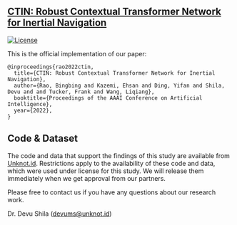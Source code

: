 ## [CTIN: Robust Contextual Transformer Network for Inertial Navigation](https://arxiv.org/abs/2112.02143)
[![License](https://img.shields.io/badge/License-Apache%202.0-blue.svg)](https://opensource.org/licenses/Apache-2.0)

This is the official implementation of our paper:

```
@inproceedings{rao2022ctin,
  title={CTIN: Robust Contextual Transformer Network for Inertial Navigation},
  author={Rao, Bingbing and Kazemi, Ehsan and Ding, Yifan and Shila, Devu and and Tucker, Frank and Wang, Liqiang},
  booktitle={Proceedings of the AAAI Conference on Artificial Intelligence},
  year={2022},
}
```

## Code & Dataset
The code and data that support the findings of this study are available from [Unknot.id](https://www.unknot.id/). Restrictions apply to the availability of these code and data, which were used under license for this study. We will release them immediately when we get approval from our partners. 

Please free to contact us if you have any questions about our research work. 

Dr. Devu Shila (devums@unknot.id)


